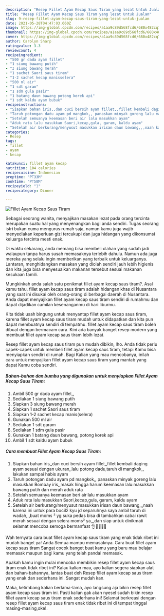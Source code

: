 ```yaml
---
description: "Resep Fillet Ayam Kecap Saus Tiram yang lezat Untuk Jualan"
title: "Resep Fillet Ayam Kecap Saus Tiram yang lezat Untuk Jualan"
slug: 9-resep-fillet-ayam-kecap-saus-tiram-yang-lezat-untuk-jualan
date: 2021-05-28T04:47:03.660Z
image: https://img-global.cpcdn.com/recipes/a1aa9c89d568fcd6/680x482cq70/fillet-ayam-kecap-saus-tiram-foto-resep-utama.jpg
thumbnail: https://img-global.cpcdn.com/recipes/a1aa9c89d568fcd6/680x482cq70/fillet-ayam-kecap-saus-tiram-foto-resep-utama.jpg
cover: https://img-global.cpcdn.com/recipes/a1aa9c89d568fcd6/680x482cq70/fillet-ayam-kecap-saus-tiram-foto-resep-utama.jpg
author: Carolyn Sharp
ratingvalue: 3.3
reviewcount: 4
recipeingredient:
- "500 gr dada ayam fillet"
- "1 siung bawang putih"
- "3 siung bawang merah"
- "1 sachet Saori saus tiram"
- "1-2 sachet kecap manisselera"
- "500 ml air"
- "1 sdt garam"
- "1 sdm gula pasir"
- "1 batang daun bawang potong korek api"
- "1 sdt kaldu ayam bubuk"
recipeinstructions:
- "Siapkan bahan iris,,dan cuci bersih ayam fillet,,fillet kembali daging ayam sesuai dengan ukuran,,lalu potong dadu,taruh di mangkok,, lakukan sampai habis ayam"
- "Taruh potongan dadu ayam pd mangkok,, panaskan minyak goreng lalu masukkan Bombay iris,,masak hingga harum keemasan lalu masukkan bawang putih dan merah aduk rata"
- "Setelah semuanya keemasan beri air lalu masukkan ayam"
- "Aduk rata lalu masukkan Saori,kecap,gula, garam, kaldu ayam"
- "Setelah air berkurang/menyusut masukkan irisan daun bawang,,,naah karena ini untuk para bocil2 kyu jd separuhnya saya ambil taruh di wadah,,,buat moms ² yg suka pedas bisa di tambahkan cabai rawit merah sesuai dengan selera moms² ya,,,dan siap untuk dinikmati selamat mencoba semoga bermanfaat 👌🙏😍😊🙏"
categories:
- Resep
tags:
- fillet
- ayam
- kecap

katakunci: fillet ayam kecap 
nutrition: 104 calories
recipecuisine: Indonesian
preptime: "PT33M"
cooktime: "PT58M"
recipeyield: "1"
recipecategory: Dinner

---
```



![Fillet Ayam Kecap Saus Tiram](https://img-global.cpcdn.com/recipes/a1aa9c89d568fcd6/680x482cq70/fillet-ayam-kecap-saus-tiram-foto-resep-utama.jpg)

Sebagai seorang wanita, menyajikan masakan lezat pada orang tercinta merupakan suatu hal yang menyenangkan bagi anda sendiri. Tugas seorang istri bukan cuma mengurus rumah saja, namun kamu juga wajib menyediakan keperluan gizi tercukupi dan juga hidangan yang dikonsumsi keluarga tercinta mesti enak.

Di waktu  sekarang, anda memang bisa membeli olahan yang sudah jadi walaupun tanpa harus susah memasaknya terlebih dahulu. Namun ada juga mereka yang selalu ingin memberikan yang terbaik untuk keluarganya. Lantaran, menghidangkan masakan yang diolah sendiri jauh lebih higienis dan kita juga bisa menyesuaikan makanan tersebut sesuai makanan kesukaan famili. 



Mungkinkah anda salah satu penikmat fillet ayam kecap saus tiram?. Asal kamu tahu, fillet ayam kecap saus tiram adalah hidangan khas di Nusantara yang saat ini disukai oleh orang-orang di berbagai daerah di Nusantara. Anda dapat menyajikan fillet ayam kecap saus tiram sendiri di rumahmu dan dapat dijadikan camilan kesenanganmu di hari liburmu.

Kita tidak usah bingung untuk menyantap fillet ayam kecap saus tiram, karena fillet ayam kecap saus tiram mudah untuk didapatkan dan kita pun dapat membuatnya sendiri di tempatmu. fillet ayam kecap saus tiram boleh dibuat dengan bermacam cara. Kini ada banyak banget resep modern yang membuat fillet ayam kecap saus tiram lebih lezat.

Resep fillet ayam kecap saus tiram pun mudah dibikin, lho. Anda tidak perlu capek-capek untuk membeli fillet ayam kecap saus tiram, tetapi Kamu bisa menyiapkan sendiri di rumah. Bagi Kalian yang mau mencobanya, inilah cara untuk menyajikan fillet ayam kecap saus tiram yang mantab yang dapat Kamu coba sendiri.

<!--inarticleads1-->

##### Bahan-bahan dan bumbu yang digunakan untuk menyiapkan Fillet Ayam Kecap Saus Tiram:

1. Ambil 500 gr dada ayam fillet,,
1. Sediakan 1 siung bawang putih
1. Siapkan 3 siung bawang merah
1. Siapkan 1 sachet Saori saus tiram
1. Siapkan 1-2 sachet kecap manis(selera)
1. Gunakan 500 ml air
1. Sediakan 1 sdt garam
1. Sediakan 1 sdm gula pasir
1. Gunakan 1 batang daun bawang, potong korek api
1. Ambil 1 sdt kaldu ayam bubuk




<!--inarticleads2-->

##### Cara membuat Fillet Ayam Kecap Saus Tiram:

1. Siapkan bahan iris,,dan cuci bersih ayam fillet,,fillet kembali daging ayam sesuai dengan ukuran,,lalu potong dadu,taruh di mangkok,, lakukan sampai habis ayam
1. Taruh potongan dadu ayam pd mangkok,, panaskan minyak goreng lalu masukkan Bombay iris,,masak hingga harum keemasan lalu masukkan bawang putih dan merah aduk rata
1. Setelah semuanya keemasan beri air lalu masukkan ayam
1. Aduk rata lalu masukkan Saori,kecap,gula, garam, kaldu ayam
1. Setelah air berkurang/menyusut masukkan irisan daun bawang,,,naah karena ini untuk para bocil2 kyu jd separuhnya saya ambil taruh di wadah,,,buat moms ² yg suka pedas bisa di tambahkan cabai rawit merah sesuai dengan selera moms² ya,,,dan siap untuk dinikmati selamat mencoba semoga bermanfaat 👌🙏😍😊🙏




Wah ternyata cara buat fillet ayam kecap saus tiram yang enak tidak ribet ini mudah banget ya! Anda Semua mampu memasaknya. Cara buat fillet ayam kecap saus tiram Sangat cocok banget buat kamu yang baru mau belajar memasak maupun bagi kamu yang telah pandai memasak.

Apakah kamu ingin mulai mencoba membikin resep fillet ayam kecap saus tiram enak tidak ribet ini? Kalau kalian mau, ayo kalian segera siapkan alat dan bahan-bahannya, lantas buat deh Resep fillet ayam kecap saus tiram yang enak dan sederhana ini. Sangat mudah kan. 

Maka, ketimbang kalian berlama-lama, ayo langsung aja bikin resep fillet ayam kecap saus tiram ini. Pasti kalian gak akan nyesel sudah bikin resep fillet ayam kecap saus tiram enak sederhana ini! Selamat berkreasi dengan resep fillet ayam kecap saus tiram enak tidak ribet ini di tempat tinggal masing-masing,oke!.


